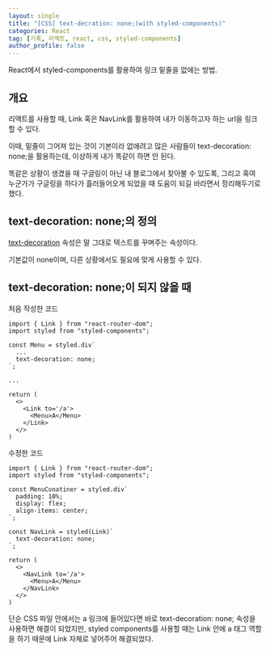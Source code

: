 ```yaml
---
layout: single
title: "[CSS] text-decration: none;(with styled-components)"
categories: React
tag: [기록, 리액트, react, css, styled-components]
author_profile: false
---
```


React에서 styled-components를 활용하여 링크 밑줄을 없애는 방법.

## 개요

리액트를 사용할 때, Link 혹은 NavLink를 활용하여 내가 이동하고자 하는 url을 링크할 수 있다.

이때, 밑줄이 그어져 있는 것이 기본이라 없애려고 많은 사람들이 text-decoration: none;을 활용하는데, 이상하게 내가 똑같이 하면 안 된다.

똑같은 상황이 생겼을 때 구글링이 아닌 내 블로그에서 찾아볼 수 있도록, 그리고 혹여 누군가가 구글링을 하다가 흘러들어오게 되었을 때 도움이 되길 바라면서 정리해두기로 했다.

## text-decoration: none;의 정의

[text-decoration](https://developer.mozilla.org/en-US/docs/Web/CSS/text-decoration) 속성은 말 그대로 텍스트를 꾸며주는 속성이다.

기본값이 none이며, 다른 상황에서도 필요에 맞게 사용할 수 있다.

## text-decoration: none;이 되지 않을 때

처음 작성한 코드

```react
import { Link } from "react-router-dom";
import styled from "styled-components";

const Menu = styled.div`
  ...
  text-decoration: none;
`;

...

return (
  <>
    <Link to='/a'>
      <Menu>A</Menu>
    </Link>
  </>
)
```

수정한 코드

```react
import { Link } from "react-router-dom";
import styled from "styled-components";

const MenuConatiner = styled.div`
  padding: 10%;
  display: flex;
  align-items: center;
`;

const NavLink = styled(Link)`
  text-decoration: none;
`;

return (
  <>
    <NavLink to='/a'>
      <Menu>A</Menu>
    </NavLink>
  </>
)
```

단순 CSS 파일 안에서는 a 링크에 들어있다면 바로 text-decoration: none; 속성을 사용하면 해결이 되었지만, styled components를 사용할 때는 Link 안에 a 태그 역할을 하기 때문에 Link 자체로 넣어주어 해결되었다.
